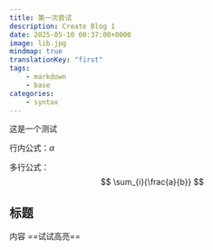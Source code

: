 ```yaml
---
title: 第一次尝试
description: Create Blog 1
date: 2025-05-10 00:37:00+0000
image: lib.jpg
mindmap: true
translationKey: "first"
tags: 
    - markdown
    - base
categories:
    - syntax
---
```



这是一个测试

行内公式：$\alpha$

多行公式：
$$
\sum_{i}{\frac{a}{b}}
$$

## 标题

内容
==试试高亮==
